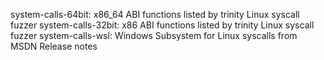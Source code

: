 system-calls-64bit: x86_64 ABI functions listed by trinity Linux syscall fuzzer
system-calls-32bit: x86 ABI functions listed by trinity Linux syscall fuzzer
system-calls-wsl: Windows Subsystem for Linux syscalls from MSDN Release notes
